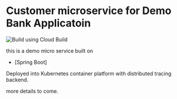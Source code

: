 # Customer microservice for Demo Bank Applicatoin
![Build using Cloud Build](https://github.com/sloppycoder/demoapp-customer-v1/workflows/Build%20using%20Cloud%20Build/badge.svg)

this is a demo micro service built on
* [Spring Boot]

Deployed into Kubernetes container platform with distributed tracing backend.

more details to come.

